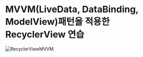 # MVVM(LiveData, DataBinding, ModelView)패턴을 적용한 RecyclerView 연습 
![RecyclerViewMVVM](https://user-images.githubusercontent.com/29132574/124344276-31e8f100-dc0c-11eb-8996-4819e89fc1a0.gif)
